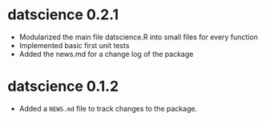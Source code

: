 # datscience 0.2.1

* Modularized the main file datscience.R into small files for every function
* Implemented basic first unit tests
* Added the news.md for a change log of the package

# datscience 0.1.2

* Added a `NEWS.md` file to track changes to the package.
